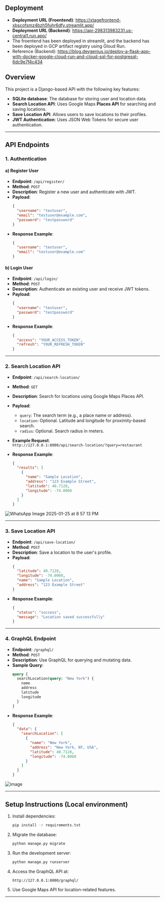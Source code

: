 ## Deployment 
- **Deployment URL (Froentend)**: https://xtagefrontend-xbscofsmz4bzh5fuhr6dfy.streamlit.app/
- **Deployment URL (Backend)**: https://api-298313983231.us-central1.run.app/
- The froentend has been deployed in streamlit, and the backend has been deployed in GCP artifact registry using Gloud Run.
- Reference (Backend): https://blog.devgenius.io/deploy-a-flask-app-with-docker-google-cloud-run-and-cloud-sql-for-postgresql-6dc9e7f4c434
  
## Overview
This project is a Django-based API with the following key features:
- **SQLite database**: The database for storing user and location data.
- **Search Location API**: Uses Google Maps **Places API** for searching and saving locations.
- **Save Location API**: Allows users to save locations to their profiles.
- **JWT Authentication**: Uses JSON Web Tokens for secure user authentication.

---

## API Endpoints

### 1. **Authentication**

#### a) **Register User**
- **Endpoint**: `/api/register/`
- **Method**: `POST`
- **Description**: Register a new user and authenticate with JWT.
- **Payload**:
    ```json
    {
      "username": "testuser",
      "email": "testuser@example.com",
      "password": "testpassword"
    }
    ```
- **Response Example**:
    ```json
    {
      "username": "testuser",
      "email": "testuser@example.com"
    }
    ```

#### b) **Login User**
- **Endpoint**: `/api/login/`
- **Method**: `POST`
- **Description**: Authenticate an existing user and receive JWT tokens.
- **Payload**:
    ```json
    {
      "username": "testuser",
      "password": "testpassword"
    }
    ```
- **Response Example**:
    ```json
    {
      "access": "YOUR_ACCESS_TOKEN",
      "refresh": "YOUR_REFRESH_TOKEN"
    }
    ```

---

### 2. **Search Location API**
- **Endpoint**: `/api/search-location/`
- **Method**: `GET`
- **Description**: Search for locations using Google Maps Places API.
- **Payload**:
    - `query`: The search term (e.g., a place name or address).
    - `location`: Optional. Latitude and longitude for proximity-based search.
    - `radius`: Optional. Search radius in meters.
- **Example Request**:  
  `http://127.0.0.1:8000/api/search-location/?query=restaurant`

- **Response Example**:
    ```json
    {
      "results": [
        {
          "name": "Sample Location",
          "address": "123 Example Street",
          "latitude": 40.7128,
          "longitude": -74.0060
        }
      ]
    }
    ```
![WhatsApp Image 2025-01-25 at 8 57 13 PM](https://github.com/user-attachments/assets/6466dff1-4193-4fec-a64b-525730eb2831)

---

### 3. **Save Location API**
- **Endpoint**: `/api/save-location/`
- **Method**: `POST`
- **Description**: Save a location to the user's profile.
- **Payload**:
    ```json
    {
      "latitude": 40.7128,
      "longitude": -74.0060,
      "name": "Sample Location",
      "address": "123 Example Street"
    }
    ```
- **Response Example**:
    ```json
    {
      "status": "success",
      "message": "Location saved successfully"
    }
    ```

---

### 4. **GraphQL Endpoint**
- **Endpoint**: `/graphql/`
- **Method**: `POST`
- **Description**: Use GraphQL for querying and mutating data.
- **Sample Query**:
    ```graphql
    query {
      searchLocation(query: "New York") {
        name
        address
        latitude
        longitude
      }
    }
    ```
- **Response Example**:
    ```json
    {
      "data": {
        "searchLocation": [
          {
            "name": "New York",
            "address": "New York, NY, USA",
            "latitude": 40.7128,
            "longitude": -74.0060
          }
        ]
      }
    }
    ```

![image](https://github.com/user-attachments/assets/907476ee-4bda-4809-a219-f6a54b15c246)

---

## Setup Instructions (Local environment)

1. Install dependencies:
    ```bash
    pip install -r requirements.txt
    ```

2. Migrate the database:
    ```bash
    python manage.py migrate
    ```

3. Run the development server:
    ```bash
    python manage.py runserver
    ```

4. Access the GraphQL API at:
    ```plaintext
    http://127.0.0.1:8000/graphql/
    ```

5. Use Google Maps API for location-related features.

---
